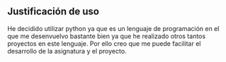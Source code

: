 ## Justificación de uso

He decidido utilizar python ya que es un lenguaje de programación en el que me desenvuelvo bastante bien ya que he realizado otros tantos proyectos
en este lenguaje. Por ello creo que me puede facilitar el desarrollo de la asignatura y el proyecto.